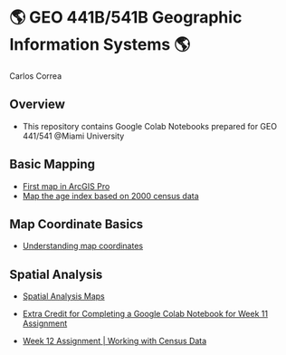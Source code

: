 # :earth_americas: GEO 441B/541B Geographic Information Systems :earth_americas:

Carlos Correa

## Overview
- This repository contains Google Colab Notebooks prepared for GEO 441/541 @Miami University

## Basic Mapping

- [First map in ArcGIS Pro](https://github.com/CarlostheCorrea/gis-project-portfolio-geo441-541b/blob/main/basic-mapping%20/first-arcgis-mapping.ipynb)
- [Map the age index based on 2000 census data](https://github.com/CarlostheCorrea/gis-project-portfolio-geo441-541b/blob/main/basic-mapping%20/week_05_assignment_template.ipynb)

## Map Coordinate Basics

- [Understanding map coordinates](https://github.com/CarlostheCorrea/gis-project-portfolio-geo441-541b/blob/main/map-coordinate-basics/cGEO441b_in_class_exercise_lat_lon_calc.ipynb)

## Spatial Analysis

- [Spatial Analysis Maps](https://github.com/CarlostheCorrea/gis-project-portfolio-geo441-541b/blob/main/spatial-analysis/Copy_of_week_10_assignment_template.ipynb)

- [Extra Credit for Completing a Google Colab Notebook for Week 11 Assignment](https://github.com/CarlostheCorrea/gis-project-portfolio-geo441-541b/blob/main/spatial-analysis/3DMap.ipynb)

- [Week 12 Assignment | Working with Census Data](https://github.com/CarlostheCorrea/gis-project-portfolio-geo441-541b/blob/main/spatial-analysis/Copy_of_week_12_assignment_template.ipynb)


